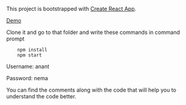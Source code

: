This project is bootstrapped with [Create React App](https://github.com/facebookincubator/create-react-app).

[Demo]()

Clone it and go to that folder and write these commands in command prompt
        
        npm install
        npm start


Username: anant

Password: nema

You can find the comments along with the code that will help you to understand the code better.
